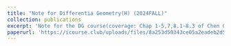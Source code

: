 ```yaml
---
title: "Note for Differentia Geometry(H) (2024FALL)"
collection: publications
excerpt: 'Note for the DG course(coverage: Chap 1-5,7,8.1-8.3 of Chen Qing's textbook)'
paperurl: 'https://icourse.club/uploads/files/8a253d50343ce05a2eadeb2d50f0404d45df63b5.pdf'
---
```


